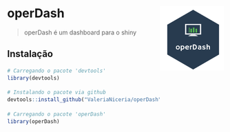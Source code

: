 # operDash <img src="https://raw.githubusercontent.com/ValeriaNiceria/operDash/master/inst/www/img/operDash.png" width="150px" align="right"/>

> operDash é um dashboard para o shiny

## Instalação
```R
# Carregando o pacote 'devtools'
library(devtools)

# Instalando o pacote via github
devtools::install_github("ValeriaNiceria/operDash")

# Carregando o pacote 'operDash'
library(operDash)
```
